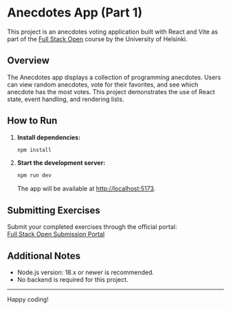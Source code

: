 # Anecdotes App (Part 1)

This project is an anecdotes voting application built with React and Vite as part of the [Full Stack Open](https://fullstackopen.com/) course by the University of Helsinki.

## Overview

The Anecdotes app displays a collection of programming anecdotes. Users can view random anecdotes, vote for their favorites, and see which anecdote has the most votes. This project demonstrates the use of React state, event handling, and rendering lists.

## How to Run

1. **Install dependencies:**

    ```sh
    npm install
    ```

2. **Start the development server:**

    ```sh
    npm run dev
    ```

    The app will be available at [http://localhost:5173](http://localhost:5173).

## Submitting Exercises

Submit your completed exercises through the official portal:  
[Full Stack Open Submission Portal](https://studies.cs.helsinki.fi/stats/courses/fullstackopen/submissions)

## Additional Notes

- Node.js version: 18.x or newer is recommended.
- No backend is required for this project.

---

Happy coding!
